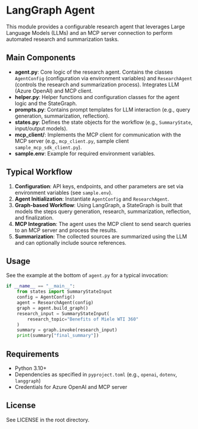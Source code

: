 # LangGraph Agent

This module provides a configurable research agent that leverages Large Language Models (LLMs) and an MCP server connection to perform automated research and summarization tasks.

## Main Components

- **agent.py**: Core logic of the research agent. Contains the classes `AgentConfig` (configuration via environment variables) and `ResearchAgent` (controls the research and summarization process). Integrates LLM (Azure OpenAI) and MCP client.
- **helper.py**: Helper functions and configuration classes for the agent logic and the StateGraph.
- **prompts.py**: Contains prompt templates for LLM interaction (e.g., query generation, summarization, reflection).
- **states.py**: Defines the state objects for the workflow (e.g., `SummaryState`, input/output models).
- **mcp_client/**: Implements the MCP client for communication with the MCP server (e.g., `mcp_client.py`, sample client `sample_mcp_sdk_client.py`).
- **sample.env**: Example for required environment variables.

## Typical Workflow

1. **Configuration**: API keys, endpoints, and other parameters are set via environment variables (see `sample.env`).
2. **Agent Initialization**: Instantiate `AgentConfig` and `ResearchAgent`.
3. **Graph-based Workflow**: Using LangGraph, a StateGraph is built that models the steps query generation, research, summarization, reflection, and finalization.
4. **MCP Integration**: The agent uses the MCP client to send search queries to an MCP server and process the results.
5. **Summarization**: The collected sources are summarized using the LLM and can optionally include source references.

## Usage

See the example at the bottom of `agent.py` for a typical invocation:

```python
if __name__ == "__main__":
    from states import SummaryStateInput
    config = AgentConfig()
    agent = ResearchAgent(config)
    graph = agent.build_graph()
    research_input = SummaryStateInput(
        research_topic="Benefits of Miele WTI 360"
    )
    summary = graph.invoke(research_input)
    print(summary["final_summary"])
```

## Requirements

- Python 3.10+
- Dependencies as specified in `pyproject.toml` (e.g., `openai`, `dotenv`, `langgraph`)
- Credentials for Azure OpenAI and MCP server

## License

See LICENSE in the root directory.